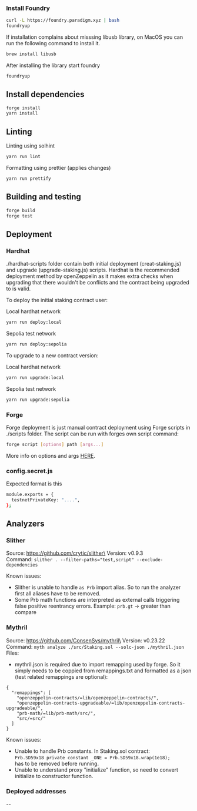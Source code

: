 ### Install Foundry

```sh
curl -L https://foundry.paradigm.xyz | bash
foundryup
```

If installation complains about misssing libusb library, on MacOS you can
run the following command to install it.

```sh
brew install libusb
```

After installing the library
start foundry

```sh
foundryup
```

## Install dependencies

```sh
forge install
yarn install
```

## Linting

Linting using solhint

```sh
yarn run lint
```

Formatting using prettier (applies changes)

```sh
yarn run prettify
```

## Building and testing

```sh
forge build
forge test
```

## Deployment

### <b>Hardhat</b>

./hardhat-scripts folder contain both initial deployment (creat-staking.js) and upgrade (upgrade-staking.js) scripts. Hardhat is the recommended deployment method by openZeppelin as it makes extra checks when upgrading that there wouldn't be conflicts and the contract being upgraded to is valid.

To deploy the initial staking contract user:

Local hardhat network

```sh
yarn run deploy:local
```

Sepolia test network

```sh
yarn run deploy:sepolia
```

To upgrade to a new contract version:

Local hardhat network

```sh
yarn run upgrade:local
```

Sepolia test network

```sh
yarn run upgrade:sepolia
```

### <b>Forge</b>

Forge deployment is just manual contract deployment using Forge scripts in ./scripts folder. The script can be run with forges own script command:

```sh
forge script [options] path [args...]
```

More info on options and args [HERE](https://book.getfoundry.sh/reference/forge/forge-script).

### <b>config.secret.js</b>

Expected format is this

```sh
module.exports = {
  testnetPrivateKey: "....",
};

```

## Analyzers

### <b>Slither</b>

Source: https://github.com/crytic/slither\
Version: v0.9.3\
Command: `slither . --filter-paths="test,script" --exclude-dependencies`

Known issues:

- Slither is unable to handle `as Prb` import alias. So to run the analyzer first all aliases have to be removed.
- Some Prb math functions are interpreted as external calls triggering false positive reentrancy errors. Example: `prb.gt` -> greater than compare

### <b>Mythril</b>

Source: https://github.com/ConsenSys/mythril\
Version: v0.23.22\
Command: `myth analyze ./src/Staking.sol --solc-json ./mythril.json`
Files:

- mythril.json is required due to import remapping used by forge. So it simply needs to be coppied from remappings.txt and formatted as a json (test related remappings are optional):

```
{
  "remappings": [
    "openzeppelin-contracts/=lib/openzeppelin-contracts/",
    "openzeppelin-contracts-upgradeable/=lib/openzeppelin-contracts-upgradeable/",
    "prb-math/=lib/prb-math/src/",
    "src/=src/"
  ]
}
```

Known issues:

- Unable to handle Prb constants. In Staking.sol contract:\
  `Prb.SD59x18 private constant _ONE = Prb.SD59x18.wrap(1e18);`\
  has to be removed before running.
- Unable to understand proxy "initialize" function, so need to convert initialize to constructor function.

### Deployed addresses

--